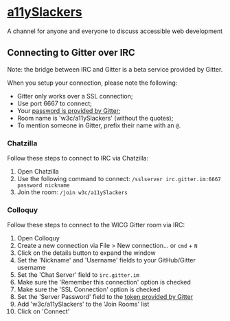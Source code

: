 # [a11ySlackers](https://gitter.im/w3c/a11ySlackers)
A channel for anyone and everyone to discuss accessible web development 
## Connecting to Gitter over IRC
Note: the bridge between IRC and Gitter is a beta service provided by Gitter.

When you setup your connection, please note the following:

* Gitter only works over a SSL connection;
* Use port 6667 to connect;
* Your [password is provided by Gitter](https://irc.gitter.im);
* Room name is 'w3c/a11ySlackers' (without the quotes);
* To mention someone in Gitter, prefix their name with an `@`.

### Chatzilla

Follow these steps to connect to IRC via Chatzilla:

1. Open Chatzilla
1. Use the following command to connect: `/sslserver irc.gitter.im:6667 password nickname`
1. Join the room: `/join w3c/a11ySlackers`

### Colloquy

Follow these steps to connect to the WICG Gitter room via IRC:

1. Open Colloquy
1. Create a new connection via File > New connection… or `cmd` + `N`
1. Click on the details button to expand the window
1. Set the 'Nickname' and 'Username' fields to your GitHub/Gitter username
1. Set the 'Chat Server' field to `irc.gitter.im`
1. Make sure the 'Remember this connection' option is checked
1. Make sure the 'SSL Connection' option is checked
1. Set the 'Server Password' field to the [token provided by Gitter](https://irc.gitter.im)
1. Add 'w3c/a11ySlackers' to the 'Join Rooms' list
1. Click on 'Connect'

